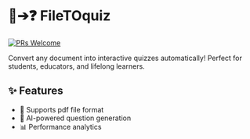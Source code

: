 # 📄➔❓ FileTOquiz

[![PRs Welcome](https://img.shields.io/badge/PRs-welcome-brightgreen.svg)](https://github.com/yourusername/FileTOquiz/pulls)

Convert any document into interactive quizzes automatically! Perfect for students, educators, and lifelong learners.

## ✨ Features

- 📂 Supports pdf file format
- 🧠 AI-powered question generation
- 📊 Performance analytics

